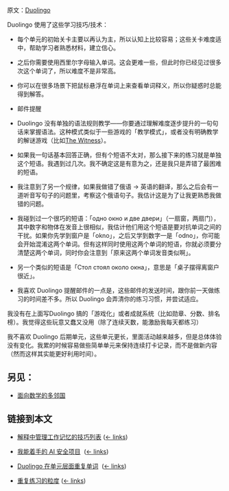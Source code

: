 原文：[Duolingo](https://wiki.issarice.com/wiki/Duolingo)

Duolingo 使用了这些学习技巧/技术：

* 每个单元的初始关卡主要以再认为主，所以认知上比较容易；这些关卡难度适中，帮助学习者熟悉材料，建立信心。

* 之后你需要使用西里尔字母输入单词。这会更难一些，但此时你已经见过很多次这个单词了，所以难度不是非常高。

* 你可以在很多场景下把鼠标悬浮在单词上来查看单词释义，所以你疑惑时总能得到解答。

* 邮件提醒

* Duolingo 没有单独的语法规则教学——你要通过理解难度逐步提升的一句句话来掌握语法。这种模式类似于一些游戏的「教学模式」，或者没有明确教学的解谜游戏（比如[The Witness](https://wiki.issarice.com/wiki/The_Witness)）。

* 如果我一句话基本回答正确，但有个短语不太对，那么接下来的练习就是单独这个短语。我遇到过几次。我不确定这是有意为之，还是我只是弄错了最困难的短语。

* 我注意到了另一个规律，如果我做错了俄语 -> 英语的翻译，那么之后会有一道听音写句子的问题里，考察这个俄语句子。我估计这是为了让我更熟悉我做错的问题。

* 我碰到过一个很巧的短语：「одно окно и две двери」（一扇窗，两扇门），其中数字和物体在发音上很相似，我估计他们用这个短语是要对抗单词之间的干扰。如果你先学到窗户是「okno」，之后又学到数字一是「odno」，你可能会开始混淆这两个单词。但有这样同时使用这两个单词的短语，你就必须要分清楚这两个单词，同时你会注意到「原来这两个单词发音类似啊」。

+ 另一个类似的短语是「Стол стоял около окна」，意思是「桌子摆得离窗户很近」。

* 我喜欢 Duolingo 提醒邮件的一点是，这些邮件的发送时间，跟你前一天做练习的时间差不多。所以 Duolingo 会弄清你的练习习惯，并尝试适应。

我没有在上面写Duolingo 搞的「游戏化」或者成就系统（比如勋章、分数、排名榜）。我觉得这些玩意又蠢又没用（除了连续天数，能激励我每天都练习）

我不喜欢 Duolingo 后期单元，这些单元更长，里面活动越来越多，但是总体体验没有变化。我累的时候容易做些简单单元来保持连续打卡记录，而不是做新内容（然而这样其实能更好利用时间）。

## 另见：

* [面向数学的多邻国](https://wiki.issarice.com/wiki/Duolingo_for_math)

## 链接到本文

* [解释中管理工作记忆的技巧列表](https://wiki.issarice.com/wiki/List_of_techniques_for_managing_working_memory_in_explanations) ‎ ([← links](https://wiki.issarice.com/index.php?title=Special:WhatLinksHere&target=List+of+techniques+for+managing+working+memory+in+explanations))

* [我能着手的 AI 安全项目](https://wiki.issarice.com/wiki/List_of_AI_safety_projects_I_could_work_on) ‎ ([← links](https://wiki.issarice.com/index.php?title=Special:WhatLinksHere&target=List+of+AI+safety+projects+I+could+work+on))

* [Duolingo 在单元层面重复单词](https://wiki.issarice.com/wiki/Duolingo_does_repetition_at_the_lesson_level) ‎ ([← links](https://wiki.issarice.com/index.php?title=Special:WhatLinksHere&target=Duolingo+does+repetition+at+the+lesson+level))

* [重复练习的粒度](https://wiki.issarice.com/wiki/Repetition_granularity) ‎ ([← links](https://wiki.issarice.com/index.php?title=Special:WhatLinksHere&target=Repetition+granularity))